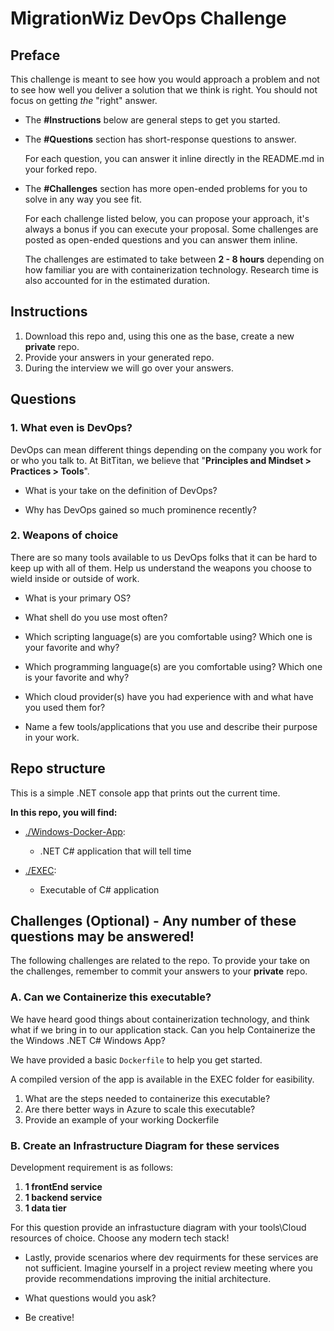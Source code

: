 # MigrationWiz DevOps Challenge

## Preface

This challenge is meant to see how you would approach a problem and not to see
how well you deliver a solution that we think is right. You should not focus on
getting _the_ "right" answer.

- The **#Instructions** below are general steps to get you started.

- The **#Questions** section has short-response questions to answer.

  For each question, you can answer it inline directly in the README.md in your forked repo.

- The **#Challenges** section has more open-ended problems for you to solve in
  any way you see fit.

  For each challenge listed below, you can propose your approach, it's always a
  bonus if you can execute your proposal. Some challenges are posted as open-ended
  questions and you can answer them inline.

  The challenges are estimated to take between **2 - 8 hours** depending on how familiar
  you are with containerization technology. Research time is also accounted for in the
  estimated duration.

## Instructions

1. Download this repo and, using this one as the base, create a new **private** repo.
2. Provide your answers in your generated repo.
3. During the interview we will go over your answers.

## Questions

### 1. What even is DevOps?

DevOps can mean different things depending on the company you work for or who you talk to.
At BitTitan, we believe that "**Principles and Mindset > Practices > Tools**".

- What is your take on the definition of DevOps?

- Why has DevOps gained so much prominence recently?

### 2. Weapons of choice

There are so many tools available to us DevOps folks that it can be hard to keep up with all of them. Help us understand the weapons you choose to wield inside or outside of work.

- What is your primary OS?

- What shell do you use most often?

- Which scripting language(s) are you comfortable using? Which one is your favorite and why?

- Which programming language(s) are you comfortable using? Which one is your favorite and why?

- Which cloud provider(s) have you had experience with and what have you used them for?

- Name a few tools/applications that you use and describe their purpose in your work.

## Repo structure

This is a simple .NET console app that prints out the current time.

**In this repo, you will find:**

- [./Windows-Docker-App](./Windows-Docker-App):

  - .NET C# application that will tell time

 - [./EXEC](./EXEC):

   - Executable of C# application 

## Challenges (Optional) - Any number of these questions may be answered!

The following challenges are related to the repo. To provide your take on the
challenges, remember to commit your answers to your **private** repo.

### A. Can we Containerize this executable?

We have heard good things about containerization technology, and think what if
we bring in to our application stack. Can you help Containerize the the Windows .NET C# Windows App?

We have provided a basic `Dockerfile` to help you get started.

A compiled version of the app is available in the EXEC folder for easibility.

1. What are the steps needed to containerize this executable?
2. Are there better ways in Azure to scale this executable?
3. Provide an example of your working Dockerfile

### B. Create an Infrastructure Diagram for these services

Development requirement is as follows:

1.  **1 frontEnd service**
2.  **1 backend service**
3.  **1 data tier**

For this question provide an infrastucture diagram with your tools\Cloud resources of choice.  Choose any modern tech stack!

- Lastly, provide scenarios where dev requirments for these services are not sufficient.  Imagine yourself in a project review meeting where you provide recommendations improving the initial architecture. 

- What questions would you ask?

- Be creative!
